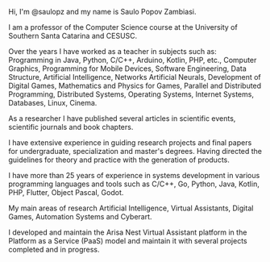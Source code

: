 Hi, I'm @saulopz and my name is Saulo Popov Zambiasi. 

I am a professor of the Computer Science course at the University of Southern Santa Catarina and CESUSC.

Over the years I have worked as a teacher in subjects such as: Programming in Java, Python, C/C++, Arduino, Kotlin, PHP, etc., Computer Graphics, Programming for Mobile Devices, Software Engineering, Data Structure, Artificial Intelligence, Networks Artificial Neurals, Development of Digital Games, Mathematics and Physics for Games, Parallel and Distributed Programming, Distributed Systems, Operating Systems, Internet Systems, Databases, Linux, Cinema.

As a researcher I have published several articles in scientific events, scientific journals and book chapters.

I have extensive experience in guiding research projects and final papers for undergraduate, specialization and master's degrees. Having directed the guidelines for theory and practice with the generation of products.

I have more than 25 years of experience in systems development in various programming languages and tools such as C/C++, Go, Python, Java, Kotlin, PHP, Flutter, Object Pascal, Godot.

My main areas of research Artificial Intelligence, Virtual Assistants, Digital Games, Automation Systems and Cyberart.

I developed and maintain the Arisa Nest Virtual Assistant platform in the Platform as a Service (PaaS) model and maintain it with several projects completed and in progress.

<!---
saulopz/saulopz is a ✨ special ✨ repository because its `README.md` (this file) appears on your GitHub profile.
You can click the Preview link to take a look at your changes.
--->
